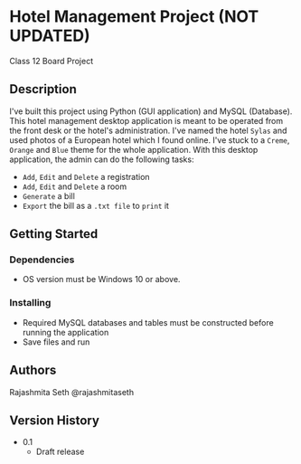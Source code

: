 # Hotel Management Project (NOT UPDATED)
Class 12 Board Project

## Description
I've built this project using Python (GUI application) and MySQL (Database). This hotel management desktop application is meant to be operated from the front desk or the hotel's administration. I've named the hotel `Sylas` and used photos of a European hotel which I found online. I've stuck to a `Creme`, `Orange` and `Blue` theme for the whole application. With this desktop application, the admin can do the following tasks:
+ `Add`, `Edit` and `Delete` a registration
+ `Add`, `Edit` and `Delete` a room
+ `Generate` a bill
+ `Export` the bill as a `.txt file` to `print` it

## Getting Started
### Dependencies
+ OS version must be Windows 10 or above.

### Installing
+ Required MySQL databases and tables must be constructed before running the application
+ Save files and run

## Authors
Rajashmita Seth
@rajashmitaseth

## Version History
+ 0.1
  - Draft release
